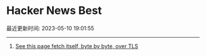 # Hacker News Best

最近更新时间: 2023-05-10 19:01:55

--- 
1. [See this page fetch itself, byte by byte, over TLS](https://subtls.pages.dev/) 
